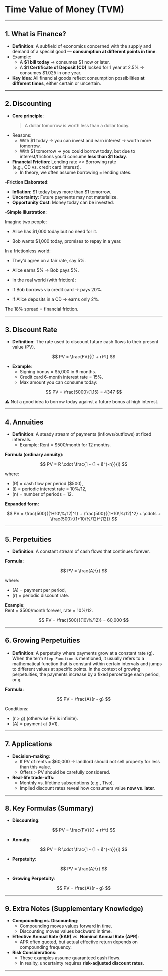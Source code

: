 # Time Value of Money (TVM)

---

## 1. What is Finance?
- **Definition**: A subfield of economics concerned with the supply and demand of a special good — **consumption at different points in time**.
- Example:
  - A **$1 bill today** → consumes $1 now or later.
  - A **$1 Certificate of Deposit (CD)** locked for 1 year at 2.5% → consumes $1.025 in one year.
- **Key Idea**: All financial goods reflect consumption possibilities **at different times**, either certain or uncertain.

---

## 2. Discounting
- **Core principle**:  
  > A dollar tomorrow is worth less than a dollar today.
- Reasons:
  - With $1 today → you can invest and earn interest → worth more tomorrow.
  - With $1 tomorrow → you could borrow today, but due to interest/frictions you’d consume **less than $1 today**.
- **Financial Friction**: Lending rate << Borrowing rate  
  (e.g., CD vs. credit card interest).  
  - In theory, we often assume borrowing = lending rates.

-**Friction Elaborated**:  
  - **Inflation**: $1 today buys more than $1 tomorrow.
  - **Uncertainty**: Future payments may not materialize.
  - **Opportunity Cost**: Money today can be invested.

-**Simple Illustration**:

Imagine two people:

- Alice has $1,000 today but no need for it.

- Bob wants $1,000 today, promises to repay in a year.

In a frictionless world:

- They’d agree on a fair rate, say 5%.

- Alice earns 5% → Bob pays 5%.

- In the real world (with friction):

- If Bob borrows via credit card → pays 20%.

- If Alice deposits in a CD → earns only 2%.

The 18% spread = financial friction.


---

## 3. Discount Rate
- **Definition**: The rate used to discount future cash flows to their present value (PV).  

$$
PV = \frac{FV}{(1 + r)^t}
$$

- **Example**:  
  - Signing bonus = $5,000 in 6 months.  
  - Credit card 6-month interest rate = 15%.  
  - Max amount you can consume today:

$$
PV = \frac{5000}{1.15} = 4347
$$

⚠️ Not a good idea to borrow today against a future bonus at high interest.

---

## 4. Annuities
- **Definition**: A steady stream of payments (inflows/outflows) at fixed intervals.  
  - Example: Rent = $500/month for 12 months.  

**Formula (ordinary annuity):**

$$
PV = R \cdot \frac{1 - (1 + i)^{-n}}{i}
$$

where:
- \(R\) = cash flow per period ($500),
- \(i\) = periodic interest rate = 10%/12,
- \(n\) = number of periods = 12.

**Expanded form:**

$$
PV = \frac{500}{(1+10\%/12)^1} + \frac{500}{(1+10\%/12)^2} + \cdots + \frac{500}{(1+10\%/12)^{12}}
$$

---

## 5. Perpetuities
- **Definition**: A constant stream of cash flows that continues forever.  

**Formula:**

$$
PV = \frac{A}{r}
$$

where:
- \(A\) = payment per period,
- \(r\) = periodic discount rate.

**Example**:  
Rent = $500/month forever, rate = 10%/12.  

$$
PV = \frac{500}{(10\%/12)} = 60,000
$$

---

## 6. Growing Perpetuities
- **Definition**: A perpetuity where payments grow at a constant rate \(g\). When the term `Step Function` is mentioned, it usually refers to a mathematical function that is constant within certain intervals and jumps to different values at specific points. In the context of growing perpetuities, the payments increase by a fixed percentage each period, or `g`.

**Formula:**

$$
PV = \frac{A}{r - g}
$$

Conditions:
- \(r > g\) (otherwise PV is infinite).  
- \(A\) = payment at \(t=1\).

---

## 7. Applications
- **Decision-making**:
  - If PV of rents = $60,000 → landlord should not sell property for less than this value.
  - Offers > PV should be carefully considered.
- **Real-life trade-offs**:  
  - Monthly vs. lifetime subscriptions (e.g., Tivo).  
  - Implied discount rates reveal how consumers value **now vs. later**.

---

## 8. Key Formulas (Summary)
- **Discounting**:

$$
PV = \frac{FV}{(1 + r)^t}
$$

- **Annuity**:

$$
PV = R \cdot \frac{1 - (1 + i)^{-n}}{i}
$$

- **Perpetuity**:

$$
PV = \frac{A}{r}
$$

- **Growing Perpetuity**:

$$
PV = \frac{A}{r - g}
$$

---

## 9. Extra Notes (Supplementary Knowledge)
- **Compounding vs. Discounting**:
  - Compounding moves values forward in time.
  - Discounting moves values backward in time.
- **Effective Annual Rate (EAR)** vs. **Nominal Annual Rate (APR)**:
  - APR often quoted, but actual effective return depends on compounding frequency.
- **Risk Considerations**:
  - These examples assume guaranteed cash flows.  
  - In reality, uncertainty requires **risk-adjusted discount rates**.

---
